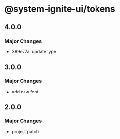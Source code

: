 # @system-ignite-ui/tokens

## 4.0.0

### Major Changes

- 389e77a: update type

## 3.0.0

### Major Changes

- add new font

## 2.0.0

### Major Changes

- project patch
